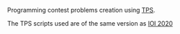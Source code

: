 Programming contest problems creation using [TPS](https://github.com/ioi-2017/tps).

The TPS scripts used are of the same version as [IOI 2020](https://ioi2020.sg/ioi-2020-tasks/)
